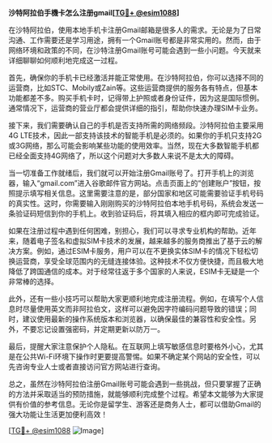 **沙特阿拉伯手機卡怎么注册gmail[[TG💪+ @esim1088](https://t.me/s/esim1088)]**

在沙特阿拉伯，使用本地手机卡注册Gmail邮箱是很多人的需求。无论是为了日常沟通、工作需要还是学习用途，拥有一个Gmail账号都是非常实用的。然而，由于网络环境和政策的不同，在沙特注册Gmail账号可能会遇到一些小问题。今天就来详细聊聊如何顺利地完成这一过程。

首先，确保你的手机卡已经激活并能正常使用。在沙特阿拉伯，你可以选择不同的运营商，比如STC、Mobily或Zain等。这些运营商提供的服务各有特点，但基本功能都差不多。购买手机卡时，记得带上护照或者身份证件，因为这是国际惯例。通常情况下，运营商的营业厅都会提供详细的指引，帮助你快速办理SIM卡业务。

接下来，我们需要确认自己的手机是否支持所需的网络频段。沙特阿拉伯主要采用4G LTE技术，因此一部支持该技术的智能手机是必须的。如果你的手机只支持2G或3G网络，那么可能会影响某些功能的使用效率。当然，现在大多数智能手机都已经全面支持4G网络了，所以这个问题对大多数人来说不是太大的障碍。

当一切准备工作就绪后，我们就可以开始注册Gmail账号了。打开手机上的浏览器，输入“gmail.com”进入谷歌邮件官方网站。点击页面上的“创建账户”按钮，按照提示填写相关信息。这里需要注意的是，部分国家和地区可能需要验证手机号码的真实性。这时，你需要输入刚刚购买的沙特阿拉伯本地手机号码，系统会发送一条验证码短信到你的手机上。收到验证码后，将其填入相应的框内即可完成验证。

如果在注册过程中遇到任何困难，别担心，我们可以寻求专业机构的帮助。近年来，随着电子签名和虚拟SIM卡技术的发展，越来越多的服务商推出了基于云的解决方案。例如，通过ESIM卡服务，用户可以在不更换实体SIM卡的情况下轻松切换运营商，享受全球范围内的无缝连接体验。这种技术不仅方便快捷，而且极大地降低了跨国通信的成本。对于经常往返于多个国家的人来说，ESIM卡无疑是一个非常棒的选择。

此外，还有一些小技巧可以帮助大家更顺利地完成注册流程。例如，在填写个人信息时尽量使用英文而非阿拉伯文，这样可以避免因字符编码问题导致的错误；同时，建议使用最新的操作系统版本和浏览器，以确保最佳的兼容性和安全性。另外，不要忘记设置强密码，并定期更新以防万一。

最后，提醒大家注意保护个人隐私。在互联网上填写敏感信息时要格外小心，尤其是在公共Wi-Fi环境下操作时更要提高警惕。如果不确定某个网站的安全性，可以先咨询专业人士或者直接访问官方网站进行查询。

总之，虽然在沙特阿拉伯注册Gmail账号可能会遇到一些挑战，但只要掌握了正确的方法并采取适当的预防措施，就能够顺利完成整个过程。希望本文能够为大家提供有价值的参考信息。无论你是留学生、游客还是商务人士，都可以借助Gmail的强大功能让生活更加便利高效！

[[TG💪+ @esim1088](https://t.me/s/esim1088) ![Image](https://i.postimg.cc/4NQfJmqS/Snipaste-2025-05-13-00-14-12.png)]